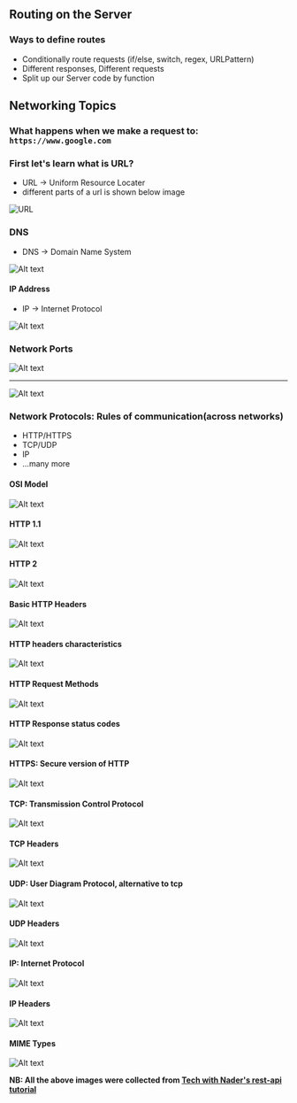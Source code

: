 ## Routing on the Server

### Ways to define routes

- Conditionally route requests (if/else, switch, regex, URLPattern)
- Different responses, Different requests
- Split up our Server code by function

## Networking Topics

### What happens when we make a request to: `https://www.google.com`

### First let's learn what is URL?

- URL -> Uniform Resource Locater
- different parts of a url is shown below image

![URL](./images/image.png)

### DNS

- DNS -> Domain Name System

![Alt text](./images/image-1.png)

#### IP Address

- IP -> Internet Protocol

![Alt text](./images/image-2.png)

### Network Ports

![Alt text](./images/image-3.png)

---

![Alt text](./images/image-4.png)

### Network Protocols: Rules of communication(across networks)

- HTTP/HTTPS
- TCP/UDP
- IP
- ...many more

#### OSI Model

![Alt text](./images/image-5.png)

#### HTTP 1.1

![Alt text](./images/image-6.png)

#### HTTP 2

![Alt text](./images/image-7.png)

#### Basic HTTP Headers

![Alt text](./images/image-8.png)

#### HTTP headers characteristics

![Alt text](./images/image-16.png)

#### HTTP Request Methods

![Alt text](./images/image-17.png)

#### HTTP Response status codes

![Alt text](./images/image-18.png)

#### HTTPS: Secure version of HTTP

![Alt text](./images/image-9.png)

#### TCP: Transmission Control Protocol

![Alt text](./images/image-10.png)

#### TCP Headers

![Alt text](./images/image-11.png)

#### UDP: User Diagram Protocol, alternative to tcp

![Alt text](./images/image-12.png)

#### UDP Headers

![Alt text](./images/image-13.png)

#### IP: Internet Protocol

![Alt text](./images/image-14.png)

#### IP Headers

![Alt text](./images/image-15.png)

#### MIME Types

![Alt text](./images/image-19.png)

**NB: All the above images were collected from [Tech with Nader's rest-api tutorial](https://www.youtube.com/playlist?list=PLovN13bqAx7DOGGjHbVGH9XkjtQTykREl)**
